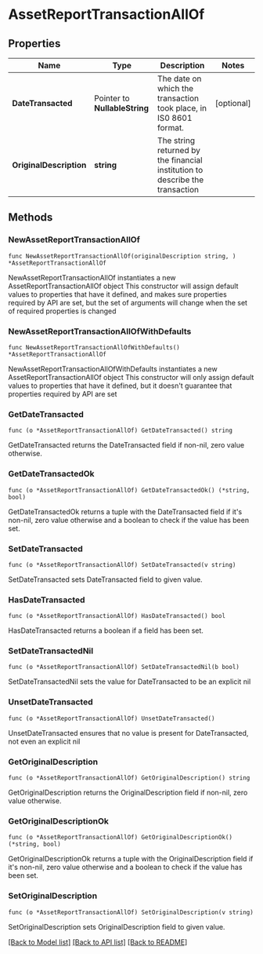 # AssetReportTransactionAllOf

## Properties

Name | Type | Description | Notes
------------ | ------------- | ------------- | -------------
**DateTransacted** | Pointer to **NullableString** | The date on which the transaction took place, in IS0 8601 format. | [optional] 
**OriginalDescription** | **string** | The string returned by the financial institution to describe the transaction | 

## Methods

### NewAssetReportTransactionAllOf

`func NewAssetReportTransactionAllOf(originalDescription string, ) *AssetReportTransactionAllOf`

NewAssetReportTransactionAllOf instantiates a new AssetReportTransactionAllOf object
This constructor will assign default values to properties that have it defined,
and makes sure properties required by API are set, but the set of arguments
will change when the set of required properties is changed

### NewAssetReportTransactionAllOfWithDefaults

`func NewAssetReportTransactionAllOfWithDefaults() *AssetReportTransactionAllOf`

NewAssetReportTransactionAllOfWithDefaults instantiates a new AssetReportTransactionAllOf object
This constructor will only assign default values to properties that have it defined,
but it doesn't guarantee that properties required by API are set

### GetDateTransacted

`func (o *AssetReportTransactionAllOf) GetDateTransacted() string`

GetDateTransacted returns the DateTransacted field if non-nil, zero value otherwise.

### GetDateTransactedOk

`func (o *AssetReportTransactionAllOf) GetDateTransactedOk() (*string, bool)`

GetDateTransactedOk returns a tuple with the DateTransacted field if it's non-nil, zero value otherwise
and a boolean to check if the value has been set.

### SetDateTransacted

`func (o *AssetReportTransactionAllOf) SetDateTransacted(v string)`

SetDateTransacted sets DateTransacted field to given value.

### HasDateTransacted

`func (o *AssetReportTransactionAllOf) HasDateTransacted() bool`

HasDateTransacted returns a boolean if a field has been set.

### SetDateTransactedNil

`func (o *AssetReportTransactionAllOf) SetDateTransactedNil(b bool)`

 SetDateTransactedNil sets the value for DateTransacted to be an explicit nil

### UnsetDateTransacted
`func (o *AssetReportTransactionAllOf) UnsetDateTransacted()`

UnsetDateTransacted ensures that no value is present for DateTransacted, not even an explicit nil
### GetOriginalDescription

`func (o *AssetReportTransactionAllOf) GetOriginalDescription() string`

GetOriginalDescription returns the OriginalDescription field if non-nil, zero value otherwise.

### GetOriginalDescriptionOk

`func (o *AssetReportTransactionAllOf) GetOriginalDescriptionOk() (*string, bool)`

GetOriginalDescriptionOk returns a tuple with the OriginalDescription field if it's non-nil, zero value otherwise
and a boolean to check if the value has been set.

### SetOriginalDescription

`func (o *AssetReportTransactionAllOf) SetOriginalDescription(v string)`

SetOriginalDescription sets OriginalDescription field to given value.



[[Back to Model list]](../README.md#documentation-for-models) [[Back to API list]](../README.md#documentation-for-api-endpoints) [[Back to README]](../README.md)


